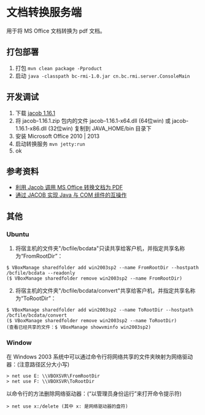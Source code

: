 # 文档转换服务端
用于将 MS Office 文档转换为 pdf 文档。

## 打包部署
1. 打包 `mvn clean package -Pproduct`
2. 启动 `java -classpath bc-rmi-1.0.jar cn.bc.rmi.server.ConsoleMain`

## 开发调试
1. 下载 [jacob 1.16.1](http://nchc.dl.sourceforge.net/project/jacob-project/jacob-project/1.16.1/jacob-1.16.1.zip)
2. 将 jacob-1.16.1.zip 包内的文件 jacob-1.16.1-x64.dll (64位win) 或 jacob-1.16.1-x86.dll (32位win) 复制到 JAVA_HOME/bin 目录下
3. 安装 Microsoft Office 2010 | 2013
4. 启动转换服务 `mvn jetty:run`
5. ok

## 参考资料
- [利用 Jacob 调用 MS Office 转换文档为 PDF](http://www.cnblogs.com/luckyxiaoxuan/archive/2012/06/13/2548355.html)
- [通过 JACOB 实现 Java 与 COM 组件的互操作](http://www.ibm.com/developerworks/cn/java/j-lo-jacob/index.html)

## 其他

### Ubuntu
1. 将宿主机的文件夹"/bcfile/bcdata"只读共享给客户机，并指定共享名称为“FromRootDir”：
```
$ VBoxManage sharedfolder add win2003sp2 --name FromRootDir --hostpath /bcfile/bcdata --readonly
($ VBoxManage sharedfolder remove win2003sp2 --name FromRootDir)
```
2. 将宿主机的文件夹"/bcfile/bcdata/convert"共享给客户机，并指定共享名称为“ToRootDir”：
```
$ VBoxManage sharedfolder add win2003sp2 --name ToRootDir --hostpath /bcfile/bcdata/convert
($ VBoxManage sharedfolder remove win2003sp2 --name ToRootDir)
(查看已经共享的文件：$ VBoxManage showvminfo win2003sp2)
```

### Window
在 Windows  2003 系统中可以通过命令行将网络共享的文件夹映射为网络驱动器：(注意路径区分大小写)
```
> net use E: \\VBOXSVR\FromRootDir
> net use F: \\VBOXSVR\ToRootDir
```

以命令行的方法删除网络驱动器：(“以管理员身份运行”来打开命令提示符)
```
> net use x:/delete (其中 x: 是网络驱动器的盘符)
```